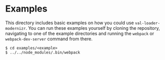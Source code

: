 # Examples
This directory includes basic examples on how you could use `val-loader-modernizr`. You can run these examples yourself by cloning the repository, navigating to one of the example directories and running the `webpack` or `webpack-dev-server` command from there.

```shell
$ cd examples/<example>
$ ../../node_modules/.bin/webpack
```
